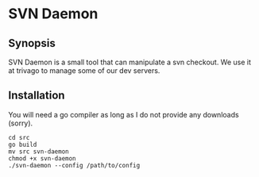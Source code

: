 # SVN Daemon

## Synopsis
SVN Daemon is a small tool that can manipulate a svn checkout. We use it at trivago to
manage some of our dev servers.

## Installation
You will need a go compiler as long as I do not provide any downloads (sorry).

```
cd src
go build
mv src svn-daemon
chmod +x svn-daemon
./svn-daemon --config /path/to/config
```